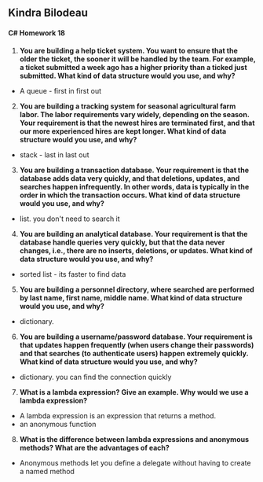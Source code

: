 ## Kindra Bilodeau
#### C# Homework 18

1. **You are building a help ticket system. You want to ensure that the older the ticket, the sooner it will
be handled by the team. For example, a ticket submitted a week ago has a higher priority than a
ticked just submitted. What kind of data structure would you use, and why?**
  - A queue - first in first out
2. **You are building a tracking system for seasonal agricultural farm labor. The labor requirements vary
widely, depending on the season. Your requirement is that the newest hires are terminated first, and
that our more experienced hires are kept longer. What kind of data structure would you use, and why?**
  - stack - last in last out
3. **You are building a transaction database. Your requirement is that the database adds data very quickly,
and that deletions, updates, and searches happen infrequently. In other words, data is typically in the order in which the transaction occurs. What kind of data structure would you use, and why?**
  - list. you don't need to search it
4. **You are building an analytical database. Your requirement is that the database handle queries very
quickly, but that the data never changes, i.e., there are no inserts, deletions, or updates. What kind
of data structure would you use, and why?**
  - sorted list - its faster to find data
5. **You are building a personnel directory, where searched are performed by last name, first name, middle
name. What kind of data structure would you use, and why?**
  - dictionary.
6. **You are building a username/password database. Your requirement is that updates happen frequently
(when users change their passwords) and that searches (to authenticate users) happen extremely
quickly. What kind of data structure would you use, and why?**
  - dictionary. you can find the connection quickly
7. **What is a lambda expression? Give an example. Why would we use a lambda expression?**
  - A lambda expression is an expression that returns a method.
  - an anonymous function
8. **What is the difference between lambda expressions and anonymous methods? What are the advantages
of each?**
  - Anonymous methods let you define a delegate without having to create a named method
